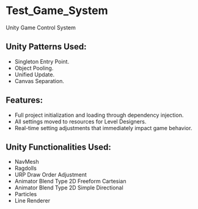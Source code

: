 # Test_Game_System
Unity Game Control System

## Unity Patterns Used:
- Singleton Entry Point.
- Object Pooling.
- Unified Update.
- Canvas Separation.

## Features:
- Full project initialization and loading through dependency injection.
- All settings moved to resources for Level Designers.
- Real-time setting adjustments that immediately impact game behavior.

## Unity Functionalities Used:
- NavMesh
- Ragdolls
- URP Draw Order Adjustment
- Animator Blend Type 2D Freeform Cartesian
- Animator Blend Type 2D Simple Directional
- Particles
- Line Renderer
